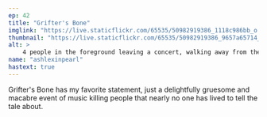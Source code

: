 ```yaml
---
ep: 42
title: "Grifter's Bone"
imglink: "https://live.staticflickr.com/65535/50982919386_1118c986bb_o.jpg"
thumbnail: "https://live.staticflickr.com/65535/50982919386_9657a65714_q.jpg"
alt: >
    4 people in the foreground leaving a concert, walking away from the stage as a man (Alfred Grifter) with a keyboard in a suit that doesn&#x27;t quite fit steps into the spotlight, a slight smile on his face. One person notices him and seems confused
name: "ashlexinpearl"
hastext: true
---
```

Grifter's Bone has my favorite statement, just a delightfully gruesome and macabre event of music killing people that nearly no one has lived to tell the tale about.